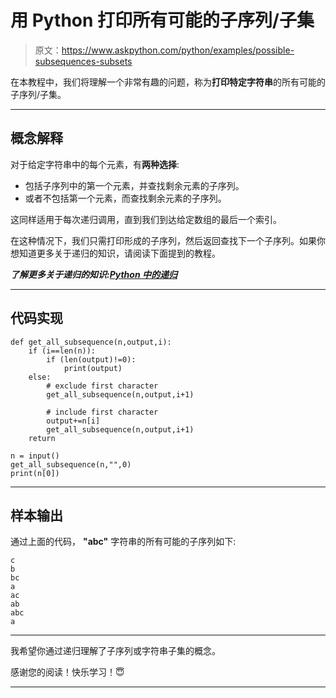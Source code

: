 # 用 Python 打印所有可能的子序列/子集

> 原文：<https://www.askpython.com/python/examples/possible-subsequences-subsets>

在本教程中，我们将理解一个非常有趣的问题，称为**打印特定字符串**的所有可能的子序列/子集。

* * *

## 概念解释

对于给定字符串中的每个元素，有**两种选择**:

*   包括子序列中的第一个元素，并查找剩余元素的子序列。
*   或者不包括第一个元素，而查找剩余元素的子序列。

这同样适用于每次递归调用，直到我们到达给定数组的最后一个索引。

在这种情况下，我们只需打印形成的子序列，然后返回查找下一个子序列。如果你想知道更多关于递归的知识，请阅读下面提到的教程。

***了解更多关于递归的知识:[Python 中的递归](https://www.askpython.com/python/python-recursion-function)***

* * *

## 代码实现

```
def get_all_subsequence(n,output,i):       
    if (i==len(n)):
        if (len(output)!=0):
            print(output)
    else:
        # exclude first character
        get_all_subsequence(n,output,i+1)

        # include first character
        output+=n[i]
        get_all_subsequence(n,output,i+1)
    return

n = input()
get_all_subsequence(n,"",0)
print(n[0])

```

* * *

## 样本输出

通过上面的代码， **"abc"** 字符串的所有可能的子序列如下:

```
c
b
bc
a
ac
ab
abc
a

```

* * *

我希望你通过递归理解了子序列或字符串子集的概念。

感谢您的阅读！快乐学习！😇

* * *